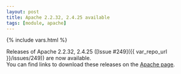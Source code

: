 ```yaml
---
layout: post
title: Apache 2.2.32, 2.4.25 available
tags: [module, apache]
---
```

{% include vars.html %}

Releases of Apache 2.2.32, 2.4.25 ([Issue #249]({{ var_repo_url }}/issues/249)) are now available.<br />
You can find links to download these releases on the [Apache page](/bins/apache).